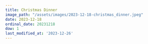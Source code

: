 ```yaml
---
title: Christmas Dinner
image_path: "/assets/images/2023-12-18-christmas_dinner.jpeg"
date: 2023-12-18
ordinal_date: 20231218
dow: 1
last_modified_at: '2023-12-26'
---
```

